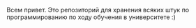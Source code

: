 Всем привет. Это репозиторий для хранения всяких штук по программированию по ходу обучения в университете :)
